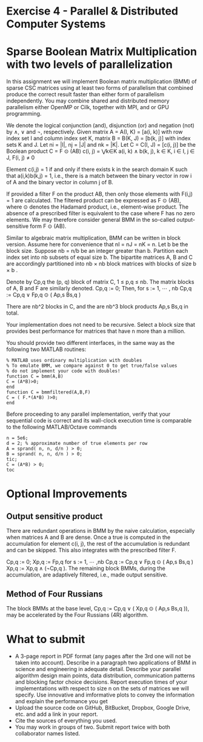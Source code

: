 # Exercise 4 - Parallel & Distributed Computer Systems

# Sparse Boolean Matrix Multiplication with two levels of parallelization

In this assignment we will implement Boolean matrix multiplication (BMM) of sparse CSC matrices using at least two forms of parallelism that combined produce the correct result faster than either form of parallelism independently. You may combine shared and distributed memory parallelism either OpenMP or Cilk, together with MPI, and or GPU programming.

We denote the logical conjunction (and), disjunction (or) and negation (not) by ∧, ∨ and ¬, respectively. Given matrix A = A(I, K) = [a(i, k)] with row index set I and column index set K, matrix B = B(K, J) = [b(k, j)] with index sets K and J. Let ni = |I|, nj = |J| and nk = |K|. Let C = C(I, J) = [c(i, j)] be the Boolean product C = F ⊙ (AB) c(i, j) = ⋁k∈K a(i, k) ∧ b(k, j), k ∈ K, i ∈ I, j ∈ J, F(i, j) ≠ 0 

Element c(i,j) = 1 if and only if there exists k in the search domain K such that a(i,k)b(k,j) = 1, i.e., there is a match between the binary vector in row i of A and the binary vector in column j of B.

If provided a filter F on the product AB, then only those elements with F(i,j) = 1 are calculated. The filtered product can be expressed as F ⊙ (AB), where ⊙ denotes the Hadamard product, i.e., element-wise product. The absence of a prescribed filter is equivalent to the case where F has no zero elements. We may therefore consider
general BMM in the so-called output-sensitive form F ⊙ (AB).

Similar to algebraic matrix multiplication, BMM can be written in block version. Assume here for convenience that nI = nJ = nK = n. Let b be the block size. Suppose nb = n/b be an integer greater than b. Partition each index set into nb subsets of equal size b. The bipartite matrices A, B and C are accordingly partitioned into nb × nb block matrices with blocks of size b × b .

Denote by Cp,q the (p, q) block of matrix C, 1 ≤ p,q ≤ nb. The matrix blocks of A, B and F are similarly denoted.
Cp,q := 0;
Then, for s := 1, ⋯ , nb
          Cp,q := Cp,q ∨ Fp,q ⊙ ( Ap,s Bs,q )

There are nb^2 blocks in C, and the are nb^3 block products Ap,s Bs,q in total.

Your implementation does not need to be recursive. Select a block size that provides best performance for matrices that have n more than a million.

You should provide two different interfaces, in the same way as the following two MATLAB routines:

```
% MATLAB uses ordinary multiplication with doubles
% To emulate BMM, we compare against 0 to get true/false values
% do not implement your code with doubles!
function C = bmm(A,B)
C = (A*B)>0;
end
function C = bmmfiltered(A,B,F)
C = ( F.*(A*B) )>0;
end
```

Before proceeding to any parallel implementation, verify that your sequential code is correct and its wall-clock
execution time is comparable to the following MATLAB/Octave commands

```
n = 5e6;
d = 2; % approximate number of true elements per row
A = sprand( n, n, d/n ) > 0;
B = sprand( n, n, d/n ) > 0;
tic;
C = (A*B) > 0;
toc
```

# Optional Improvements

## Output sensitive product

There are redundant operations in BMM by the naive calculation, especially when matrices A and B are dense. Once a true is computed in the accumulation for element c(i, j), the rest of the accumulation is redundant and can be skipped. This also integrates with the prescribed filter F.

Cp,q := 0; Xp,q := Fp,q
for s := 1, ⋯ ,nb
Cp,q := Cp,q ∨ Fp,q ⊙ ( Ap,s Bs,q )
Xp,q := Xp,q ∧ (¬Cp,q ).
The remaining block BMMs, during the accumulation, are adaptively filtered, i.e., made output sensitive.

## Method of Four Russians

The block BMMs at the base level, Cp,q := Cp,q ∨ ( Xp,q ⊙ ( Ap,s Bs,q )), may be accelerated by the Four Russians (4R) algorithm. 

# What to submit
 - A 3-page report in PDF format (any pages after the 3rd one will not be taken into account). Describe in a paragraph two applications of BMM in science and engineering in adequate detail. Describe your parallel algorithm design main points, data distribution, communication patterns and blocking
factor choice decisions. Report execution times of your implementations with respect to size n on the sets of matrices we will specify. Use innovative and imformative plots to convey the information and explain the performance you get 
 - Upload the source code on GitHub, BitBucket, Dropbox, Google Drive, etc. and add a link in your report. 
 - Cite the sources of everything you used. 
 - You may work in groups of two. Submit report twice with both collaborator names listed.
  

